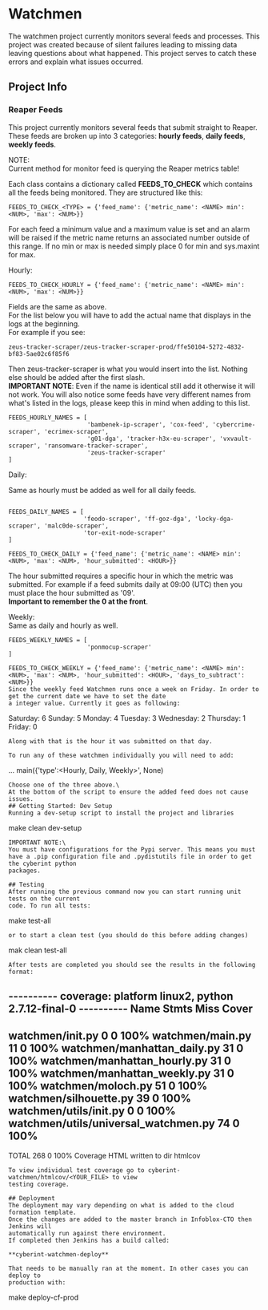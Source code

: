 # Watchmen
The watchmen project currently monitors several feeds and processes. This project was
created because of silent failures leading to missing data leaving questions about what
happened. This project serves to catch these errors and explain what issues occurred.

## Project Info
### Reaper Feeds
This project currently monitors several feeds that submit straight to Reaper. These feeds
are broken up into 3 categories:
**hourly feeds**, **daily feeds**, **weekly feeds**.

NOTE:\
Current method for monitor feed is querying the Reaper metrics table!

Each class contains a dictionary called **FEEDS_TO_CHECK** which contains all the feeds
being monitored. They are structured like this:
```
FEEDS_TO_CHECK_<TYPE> = {'feed_name': {'metric_name': <NAME> min': <NUM>, 'max': <NUM>}}
```
For each feed a minimum value and a maximum value is set and an alarm will be raised
if the metric name returns an associated number outside of this range. If no min or max
is needed simply place 0 for min and sys.maxint for max.

Hourly:
```
FEEDS_TO_CHECK_HOURLY = {'feed_name': {'metric_name': <NAME> min': <NUM>, 'max': <NUM>}}
```
Fields are the same as above.\
For the list below you will have to add the actual name that displays in the
logs at the beginning.\
For example if you see:
```
zeus-tracker-scraper/zeus-tracker-scraper-prod/ffe50104-5272-4832-bf83-5ae02c6f85f6
```
Then zeus-tracker-scraper is what you would insert into the list. Nothing
else should be added after the first slash.\
**IMPORTANT NOTE**: Even if the name is identical still add it otherwise it will not work.
You will also notice some feeds have very different names from what's listed in the logs,
please keep this in mind when adding to this list. 
```
FEEDS_HOURLY_NAMES = [
                      'bambenek-ip-scraper', 'cox-feed', 'cybercrime-scraper', 'ecrimex-scraper',
                      'g01-dga', 'tracker-h3x-eu-scraper', 'vxvault-scraper', 'ransomware-tracker-scraper',
                      'zeus-tracker-scraper'
]
```


Daily:

Same as hourly must be added as well for all daily feeds.
```

FEEDS_DAILY_NAMES = [
                     'feodo-scraper', 'ff-goz-dga', 'locky-dga-scraper', 'malc0de-scraper',
                     'tor-exit-node-scraper'
]
```
```
FEEDS_TO_CHECK_DAILY = {'feed_name': {'metric_name': <NAME> min': <NUM>, 'max': <NUM>, 'hour_submitted': <HOUR>}}
```
The hour submitted requires a specific hour in which the metric was submitted. For
example if a feed submits daily at 09:00 (UTC) then you must place the hour submitted as
'09'.\
 **Important to remember the 0 at the front**.
 
Weekly:\
Same as daily and hourly as well.
```
FEEDS_WEEKLY_NAMES = [
                      'ponmocup-scraper'
]
```

```
FEEDS_TO_CHECK_WEEKLY = {'feed_name': {'metric_name': <NAME> min': <NUM>, 'max': <NUM>, 'hour_submitted': <HOUR>, 'days_to_subtract': <NUM>}}
Since the weekly feed Watchmen runs once a week on Friday. In order to get the current date we have to set the date
a integer value. Currently it goes as following:
```
Saturday: 6
Sunday: 5
Monday: 4
Tuesday: 3
Wednesday: 2
Thursday: 1
Friday: 0
``` 
Along with that is the hour it was submitted on that day.

To run any of these watchmen individually you will need to add:
```
...
main({'type':<Hourly, Daily, Weekly>', None)
```
Choose one of the three above.\
At the bottom of the script to ensure the added feed does not cause issues.
## Getting Started: Dev Setup
Running a dev-setup script to install the project and libraries
```
make clean dev-setup
```
IMPORTANT NOTE:\
You must have configurations for the Pypi server. This means you must
have a .pip configuration file and .pydistutils file in order to get the cyberint python 
packages.

## Testing
After running the previous command now you can start running unit tests on the current
code. To run all tests:
```
make test-all
```
or to start a clean test (you should do this before adding changes)
```
mak clean test-all
```
After tests are completed you should see the results in the following format:
```
---------- coverage: platform linux2, python 2.7.12-final-0 ----------
Name                                   Stmts   Miss  Cover
----------------------------------------------------------
watchmen/__init__.py                       0      0   100%
watchmen/main.py                          11      0   100%
watchmen/manhattan_daily.py               31      0   100%
watchmen/manhattan_hourly.py              31      0   100%
watchmen/manhattan_weekly.py              31      0   100%
watchmen/moloch.py                        51      0   100%
watchmen/silhouette.py                    39      0   100%
watchmen/utils/__init__.py                 0      0   100%
watchmen/utils/universal_watchmen.py      74      0   100%
----------------------------------------------------------
TOTAL                                    268      0   100%
Coverage HTML written to dir htmlcov
```
To view individual test coverage go to cyberint-watchmen/htmlcov/<YOUR_FILE> to view
testing coverage.

## Deployment
The deployment may vary depending on what is added to the cloud formation template.
Once the changes are added to the master branch in Infoblox-CTO then Jenkins will
automatically run against there environment.
If completed then Jenkins has a build called:
 
**cyberint-watchmen-deploy**

That needs to be manually ran at the moment. In other cases you can deploy to 
production with:
```
make deploy-cf-prod
```